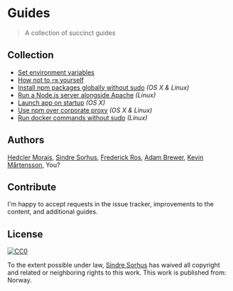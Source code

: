 # Guides

> A collection of succinct guides


## Collection

- [Set environment variables](set-environment-variables.md)
- [How not to `rm` yourself](how-not-to-rm-yourself.md)
- [Install npm packages globally without sudo](npm-global-without-sudo.md) *(OS X & Linux)*
- [Run a Node.js server alongside Apache](run-node-server-alongside-apache.md) *(Linux)*
- [Launch app on startup](launch-app-on-startup-osx.md) *(OS X)*
- [Use npm over corporate proxy](npm-over-proxy.md) *(OS X & Linux)*
- [Run docker commands without sudo](docker_without_sudo.md) *(Linux)*


## Authors
[Hedcler Morais](http://github.com/hedcler),
[Sindre Sorhus](http://sindresorhus.com),
[Frederick Ros](https://github.com/sleeper),
[Adam Brewer](https://github.com/adamcbrewer),
[Kevin Mårtensson](https://github.com/kevva),
You?


## Contribute

I'm happy to accept requests in the issue tracker, improvements to the content, and additional guides.


## License

[![CC0](http://mirrors.creativecommons.org/presskit/buttons/88x31/svg/cc-zero.svg)](https://creativecommons.org/publicdomain/zero/1.0/)

To the extent possible under law, [Sindre Sorhus](http://sindresorhus.com) has waived all copyright and related or neighboring rights to this work. This work is published from: Norway.
